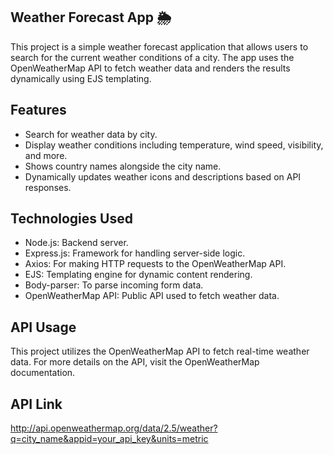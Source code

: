 ## Weather Forecast App 🌦️

This project is a simple weather forecast application that allows users to search for the current weather conditions of a city. The app uses the OpenWeatherMap API to fetch weather data and renders the results dynamically using EJS templating.

## Features

- Search for weather data by city.
- Display weather conditions including temperature, wind speed, visibility, and more.
- Shows country names alongside the city name.
- Dynamically updates weather icons and descriptions based on API responses.

## Technologies Used

- Node.js: Backend server.
- Express.js: Framework for handling server-side logic.
- Axios: For making HTTP requests to the OpenWeatherMap API.
- EJS: Templating engine for dynamic content rendering.
- Body-parser: To parse incoming form data.
- OpenWeatherMap API: Public API used to fetch weather data.

## API Usage
This project utilizes the OpenWeatherMap API to fetch real-time weather data. For more details on the API, visit the OpenWeatherMap documentation.

## API Link
http://api.openweathermap.org/data/2.5/weather?q=city_name&appid=your_api_key&units=metric

